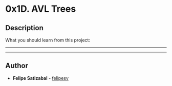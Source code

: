 # 0x1D. AVL Trees

## Description
What you should learn from this project:

---
---

## Author
* **Felipe Satizabal** - [felipesv](https://github.com/felipesv)